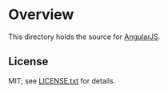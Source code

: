 Overview
========

This directory holds the source for [AngularJS](https://angularjs.org/).

License
-------

MIT; see [LICENSE.txt](LICENSE.txt) for details.
